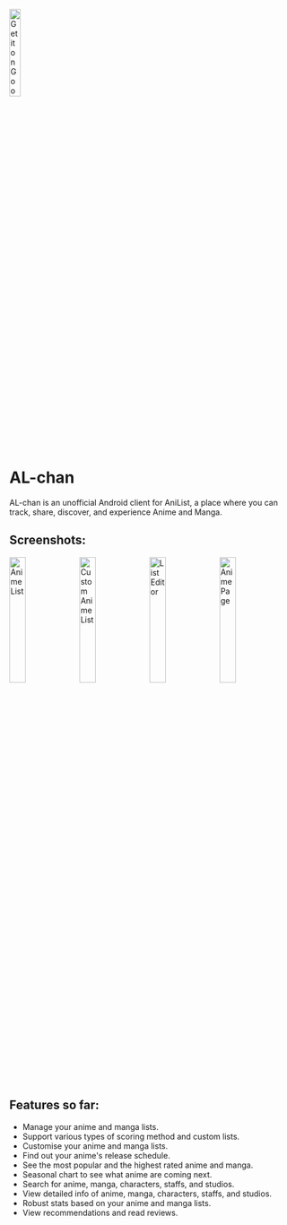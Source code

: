 <a href='https://play.google.com/store/apps/details?id=com.zen.alchan&pcampaignid=pcampaignidMKT-Other-global-all-co-prtnr-py-PartBadge-Mar2515-1'><img alt='Get it on Google Play' src='https://play.google.com/intl/en_us/badges/static/images/badges/en_badge_web_generic.png' width="20%" ></a>

# AL-chan
AL-chan is an unofficial Android client for AniList, a place where you can track, share, discover, and experience Anime and Manga.

## Screenshots:
<img alt="Anime List" src="https://raw.githubusercontent.com/zend10/AL-chan/master/docs/images/1.png" width="24%" ></a> <img alt="Custom Anime List" src="https://raw.githubusercontent.com/zend10/AL-chan/master/docs/images/2.png" width="24%" ></a> <img alt="List Editor" src="https://raw.githubusercontent.com/zend10/AL-chan/master/docs/images/3.png" width="24%" ></a> <img alt="Anime Page" src="https://raw.githubusercontent.com/zend10/AL-chan/master/docs/images/4.png" width="24%" ></a>

## Features so far:
- Manage your anime and manga lists.
- Support various types of scoring method and custom lists.
- Customise your anime and manga lists.
- Find out your anime's release schedule.
- See the most popular and the highest rated anime and manga.
- Seasonal chart to see what anime are coming next.
- Search for anime, manga, characters, staffs, and studios.
- View detailed info of anime, manga, characters, staffs, and studios.
- Robust stats based on your anime and manga lists.
- View recommendations and read reviews.
